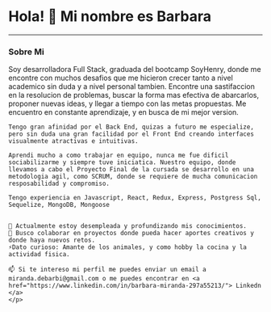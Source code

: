 <div aling="center">
    <img src="https://giphy.com/embed/13HgwGsXF0aiGY" alt="">
    <h1 aling="center"> Hola! 👋 Mi nombre es Barbara </h1>
    <hr>
</div> 

<div>
    <h3 aling="center" font-style="italic">Sobre Mi</h3>
    <p aling="center"> 
    Soy desarrolladora Full Stack, graduada del bootcamp SoyHenry, donde me encontre con muchos desafios que me hicieron crecer tanto a nivel academico sin duda y a nivel personal tambien. 
    Encontre una sastifaccion en la resolucion de problemas, buscar la forma mas efectiva de abarcarlos, proponer nuevas ideas, y llegar a tiempo con las metas propuestas. Me encuentro en constante aprendizaje, y en busca de mi mejor version.

    Tengo gran afinidad por el Back End, quizas a futuro me especialize, pero sin duda una gran facilidad por el Front End creando interfaces visualmente atractivas e intuitivas.

    Aprendi mucho a como trabajar en equipo, nunca me fue dificil sociabilizarme y siempre tuve iniciatica. Nuestro equipo, donde llevamos a cabo el Proyecto Final de la cursada se desarrollo en una metodologia agil, como SCRUM, donde se requiere de mucha comunicacion resposabilidad y compromiso.

    Tengo experiencia en Javascript, React, Redux, Express, Postgress Sql, Sequelize, MongoDB, Mongoose 

   
    🌱 Actualmente estoy desempleada y profundizando mis conocimientos.
    👯 Busco colaborar en proyectos donde pueda hacer aportes creativos y donde haya nuevos retos.
    ⚡Dato curioso: Amante de los animales, y como hobby la cocina y la actividad fisica. 

    📫 Si te intereso mi perfil me puedes enviar un email a  miranda.debarbi@gmail.com o me puedes encontrar en <a href="https://www.linkedin.com/in/barbara-miranda-297a55213/"> Linkedn </a> 
    </p>
</div>

